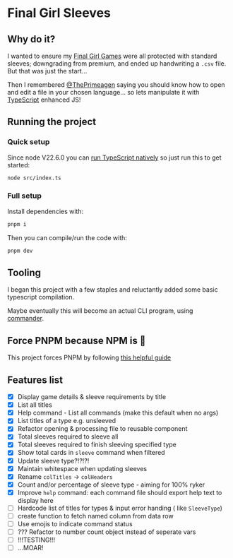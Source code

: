 # Final Girl Sleeves

## Why do it?

I wanted to ensure my [Final Girl Games](https://vanrydergames.com/pages/final-girl) were all protected with standard sleeves; downgrading from premium, and ended up handwriting a `.csv` file. But that was just the start...

Then I remembered [@ThePrimeagen](https://github.com/ThePrimeagen) saying you should know how to open and edit a file in your chosen language... so lets manipulate it with [TypeScript](https://www.typescriptlang.org/) enhanced JS!

## Running the project

### Quick setup

Since node V22.6.0 you can [run TypeScript natively](https://nodejs.org/en/learn/typescript/run-natively) so just run this to get started:

```zsh
node src/index.ts
```

### Full setup

Install dependencies with:

```zsh
pnpm i
```

Then you can compile/run the code with:

```zsh
pnpm dev
```

## Tooling

I began this project with a few staples and reluctantly added some basic typescript compilation.

Maybe eventually this will become an actual CLI program, using [commander](https://github.com/tj/commander.js).

## Force PNPM because NPM is :poop:

This project forces PNPM by following [this helpful guide](https://www.freecodecamp.org/news/how-to-force-use-yarn-or-npm/)

## Features list

- [x] Display game details & sleeve requirements by title
- [X] List all titles
- [x] Help command - List all commands (make this default when no args)
- [x] List titles of a type e.g. unsleeved
- [x] Refactor opening & processing file to reusable component
- [x] Total sleeves required to sleeve all
- [x] Total sleeves required to finish sleeving specified type
- [x] Show total cards in `sleeve` command when filtered
- [x] Update sleeve type?!?!?!
- [x] Maintain whitespace when updating sleeves
- [x] Rename `colTitles` -> `colHeaders`
- [x] Count and/or percentage of sleeve type - aiming for 100% ryker
- [x] Improve `help` command: each command file should export help text to display here
- [ ] Hardcode list of titles for types & input error handing ( like `SleeveType`)
- [ ] create function to fetch named column from data row
- [ ] Use emojis to indicate command status
- [ ] ??? Refactor to number count object instead of seperate vars
- [ ] !!!TESTING!!!
- [ ] ...MOAR!
